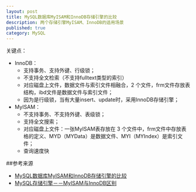 ```yaml
---
layout: post
title: MySQL数据库MyISAM和InnoDB存储引擎的比较
description: 两个存储引擎MyISAM、InnoDB的适用场景
published: true
category: MySQL
---
```





关键点：

* InnoDB：
	* 支持事务、支持外键、行级锁；
	* 不支持全文检索（不支持fulltext类型的索引）
	* 对应磁盘上文件，数据文件与索引文件相融合，2 个文件，frm文件存放表结构，ibd文件是数据文件与索引文件；
	* 因为是行级锁，当有大量insert、update时，采用InnoDB存储引擎；
* MyISAM：
	* 不支持事务、不支持外键、表级锁；
	* 支持全文搜索；
	* 对应磁盘上文件：一张MyISAM表存放在 3 个文件中，frm文件中存放表格的定义、MYD（MYData）是数据文件、MYI（MYIndex）是索引文件；
	* 查询速度快
	
































##参考来源

* [MySQL数据库MyISAM和InnoDB存储引擎的比较][MySQL数据库MyISAM和InnoDB存储引擎的比较]
* [MySQL存储引擎－－MyISAM与InnoDB区别][MySQL存储引擎－－MyISAM与InnoDB区别]








[NingG]:    http://ningg.github.com  "NingG"


[MySQL数据库MyISAM和InnoDB存储引擎的比较]:		http://www.cnblogs.com/panfeng412/archive/2011/08/16/2140364.html
[MySQL存储引擎－－MyISAM与InnoDB区别]:			http://blog.csdn.net/xifeijian/article/details/20316775







